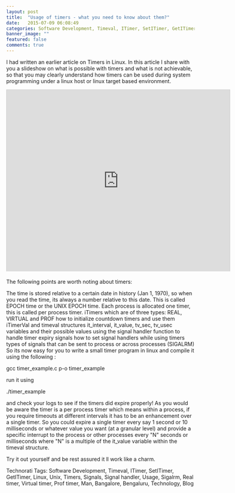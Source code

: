 ```yaml
---
layout: post
title:  "Usage of timers - what you need to know about them?"
date:   2015-07-09 06:08:49
categories: Software Development, Timeval, ITimer, SetITimer, GetITimer, Linux, Unix, Timers, Signals, Signal handler, Usage, Sigalrm, Real timer, Virtual timer, Prof timer, Man, Bangalore, Bengaluru, Technology, Blog
banner_image: ""
featured: false
comments: true 
---
```


I had written an earlier article on Timers in Linux. In this article I share with you a slideshow on what is possible with timers and what is not achievable, so that you may clearly understand how timers can be used during system programming under a linux host or linux target based environment.

<iframe src="http://www.slideshare.net/slideshow/embed_code/274711" width="597" height="486" frameborder="0" marginwidth="0" marginheight="0" scrolling="no" style="border:1px solid #CCC;border-width:1px 1px 0;margin-bottom:5px" allowfullscreen> </iframe> <div style="margin-bottom:5px"> 



The following points are worth noting about timers:

The time is stored relative to a certain date in history (Jan 1, 1970), so when you read the time, its always a number relative to this date. This is called EPOCH time or the UNIX EPOCH time.
Each process is allocated one timer, this is called per process timer.
iTimers which are of three types: REAL, VIRTUAL and PROF
how to initialize countdown timers and use them
iTimerVal and timeval structures
it_interval, it_value, tv_sec, tv_usec variables and their possible values
using the signal handler function to handle timer expiry signals
how to set signal handlers while using timers
types of signals that can be sent to process or across processes (SIGALRM)
So its now easy for you to write a small timer program in linux and compile it using the following :

gcc timer_example.c p-o timer_example

run it using

./timer_example

and check your logs to see if the timers did expire properly! As you would be aware the timer is a per process timer which means within a process, if you require timeouts at different intervals it has to be an enhancement over a single timer. So you could expire a single timer every say 1 second or 10 milliseconds or whatever value you want (at a granular level) and provide a specific interrupt to the process or other processes every "N" seconds or milliseconds where "N" is a multiple of the it_value variable within the timeval structure.

Try it out yourself and be rest assured it ll work like a charm.

Technorati Tags: Software Development, Timeval, ITimer, SetITimer, GetITimer, Linux, Unix, Timers, Signals, Signal handler, Usage, Sigalrm, Real timer, Virtual timer, Prof timer, Man, Bangalore, Bengaluru, Technology, Blog